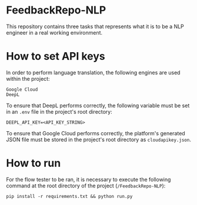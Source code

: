 # FeedbackRepo-NLP
This repository contains three tasks that represents what it is to be a NLP engineer in a real working environment. 

# How to set API keys
In order to perform language translation, the following engines are used within the project:

    Google Cloud
    DeepL

To ensure that DeepL performs correctly, the following variable must be set in an ```.env``` file in the project's root directory:

    DEEPL_API_KEY=<API_KEY_STRING>

To ensure that Google Cloud performs correctly, the platform's generated JSON file must be stored in the project's root directory as ```cloudapikey.json```.


# How to run
For the flow tester to be ran, it is necessary to execute the following command at the root directory of the project (```/FeedbackRepo-NLP```):

    pip install -r requirements.txt && python run.py